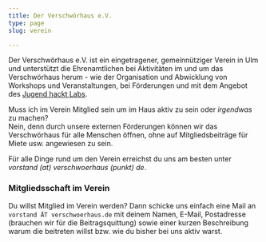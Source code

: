 ```yaml
---
title: Der Verschwörhaus e.V.
type: page
slug: verein

---
```


Der Verschwörhaus e.V. ist ein eingetragener, gemeinnütziger Verein in Ulm und unterstützt die Ehrenamtlichen bei Aktivitäten im und um das Verschwörhaus herum - wie der Organisation und Abwicklung von Workshops und Veranstaltungen, bei Förderungen und mit dem Angebot des [Jugend hackt Labs](/category/jugend-hackt-lab/).

Muss ich im Verein Mitglied sein um im Haus aktiv zu sein oder _irgendwas_ zu machen?  
Nein, denn durch unsere externen Förderungen können wir das Verschwörhaus für alle Menschen öffnen, ohne auf Mitgliedsbeiträge für Miete usw. angewiesen zu sein.
<!--Nein, denn durch die [Förderung der Stadt](/sponsoren/) können wir das Verschwörhaus für alle Menschen öffnen, ohne auf Mitgliedsbeiträge für Miete usw angewiesen zu sein.-->

<!--
Warum sollte ich (Förder)mitglied werden?  
Wenn man sich für eine Mitgliedschaft entscheidet, bekommt man zum einen ein Stimmrecht bei allen Vereinsfragen sowie eine Art “virtuelles” Abzeichen, dass man das Haus und den dortigen Spirit unterstützt.

Weiter ermöglichen die Mitgliedsbeiträge die Beschaffung von interessanten Dingen für alle, Workshopmaterial und den ein oder anderen Kostenpunkt im Haus.
-->


Für alle Dinge rund um den Verein erreichst du uns am besten unter _vorstand (at) verschwoerhaus (punkt) de_.

### Mitgliedsschaft im Verein
Du willst Mitglied im Verein werden? Dann schicke uns einfach eine Mail an `vorstand ÄT verschwoerhaus.de` mit deinem Namen, E-Mail, Postadresse (brauchen wir für die Beitragsquittung) sowie einer kurzen Beschreibung warum die beitreten willst bzw. wie du bisher bei uns aktiv warst.
